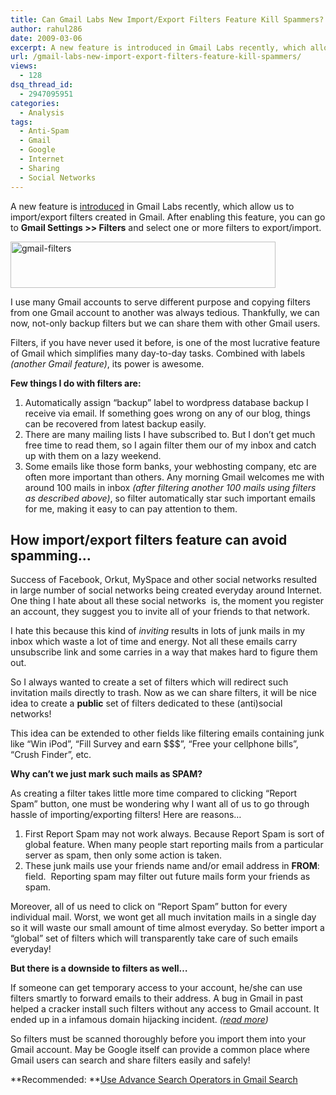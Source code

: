 ```yaml
---
title: Can Gmail Labs New Import/Export Filters Feature Kill Spammers?
author: rahul286
date: 2009-03-06
excerpt: A new feature is introduced in Gmail Labs recently, which allow us to import/export filters created in Gmail. If used smartly we can create set of Gmail filters which can fight against spam mails like invitation form social networks, chain mails forwarded from your friends, etc.
url: /gmail-labs-new-import-export-filters-feature-kill-spammers/
views:
  - 128
dsq_thread_id:
  - 2947095951
categories:
  - Analysis
tags:
  - Anti-Spam
  - Gmail
  - Google
  - Internet
  - Sharing
  - Social Networks
---
```

A new feature is <a href="http://gmailblog.blogspot.com/2009/03/new-in-labs-filter-importexport.html" onclick="_gaq.push(['_trackEvent', 'outbound-article', 'http://gmailblog.blogspot.com/2009/03/new-in-labs-filter-importexport.html', 'introduced']);" >introduced</a> in Gmail Labs recently, which allow us to import/export filters created in Gmail. After enabling this feature, you can go to **Gmail Settings >> Filters** and select one or more filters to export/import.

[<img class="alignnone size-full wp-image-4639" title="gmail-filters" src="http://cdn.devilsworkshop.org/files/2009/03/gmail-filters.jpg" alt="gmail-filters" width="424" height="74" />][1]

I use many Gmail accounts to serve different purpose and copying filters from one Gmail account to another was always tedious. Thankfully, we can now, not-only backup filters but we can share them with other Gmail users.

Filters, if you have never used it before, is one of the most lucrative feature of Gmail which simplifies many day-to-day tasks. Combined with labels *(another Gmail feature)*, its power is awesome.

**Few things I do with filters are:**

  1. Automatically assign &#8220;backup&#8221; label to wordpress database backup I receive via email. If something goes wrong on any of our blog, things can be recovered from latest backup easily.
  2. There are many mailing lists I have subscribed to. But I don&#8217;t get much free time to read them, so I again filter them our of my inbox and catch up with them on a lazy weekend.
  3. Some emails like those form banks, your webhosting company, etc are often more important than others. Any morning Gmail welcomes me with around 100 mails in inbox *(after filtering another 100 mails using filters as described above)*, so filter automatically star such important emails for me, making it easy to can pay attention to them.

## How import/export filters feature can avoid spamming&#8230;

Success of Facebook, Orkut, MySpace and other social networks resulted in large number of social networks being created everyday around Internet. One thing I hate about all these social networks  is, the moment you register an account, they suggest you to invite all of your friends to that network.

I hate this because this kind of *inviting* results in lots of junk mails in my inbox which waste a lot of time and energy. Not all these emails carry unsubscribe link and some carries in a way that makes hard to figure them out.

So I always wanted to create a set of filters which will redirect such invitation mails directly to trash. Now as we can share filters, it will be nice idea to create a **public** set of filters dedicated to these (anti)social networks!

This idea can be extended to other fields like filtering emails containing junk like &#8220;Win iPod&#8221;, &#8220;Fill Survey and earn $$$&#8221;, &#8220;Free your cellphone bills&#8221;, &#8220;Crush Finder&#8221;, etc.

**Why can&#8217;t we just mark such mails as SPAM?**

As creating a filter takes little more time compared to clicking &#8220;Report Spam&#8221; button, one must be wondering why I want all of us to go through hassle of importing/exporting filters! Here are reasons&#8230;

  1. First Report Spam may not work always. Because Report Spam is sort of global feature. When many people start reporting mails from a particular server as spam, then only some action is taken.
  2. These junk mails use your friends name and/or email address in **FROM**: field.  Reporting spam may filter out future mails form your friends as spam.

Moreover, all of us need to click on &#8220;Report Spam&#8221; button for every individual mail. Worst, we wont get all much invitation mails in a single day so it will waste our small amount of time almost everyday. So better import a &#8220;global&#8221; set of filters which will transparently take care of such emails everyday!

**But there is a downside to filters as well&#8230;**

If someone can get temporary access to your account, he/she can use filters smartly to forward emails to their address. A bug in Gmail in past helped a cracker install such filters without any access to Gmail account. It ended up in a infamous domain hijacking incident. *([read more][2])*

So filters must be scanned thoroughly before you import them into your Gmail account. May be Google itself can provide a common place where Gmail users can search and share filters easily and safely!

**Recommended: **[Use Advance Search Operators in Gmail Search][3]

 [1]: http://cdn.devilsworkshop.org/files/2009/03/gmail-filters.jpg
 [2]: http://devilsworkshop.org/domain-hijacking-menace-is-still-on-flaws-in-gmail/
 [3]: http://devilsworkshop.org/gmail-power-user-advance-search-operators-gmail-search/
